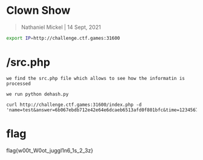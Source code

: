 # Clown Show

>Nathaniel Mickel | 14 Sept, 2021

```bash
export IP=http://challenge.ctf.games:31600
```

# /src.php

```
we find the src.php file which allows to see how the informatin is processed

we run python dehash.py

curl http://challenge.ctf.games:31600/index.php -d 'name=test&answer=6b067ebdb712e42e64e6dcaeb6513afd0f801bfc&time=12345678901'
```
# flag
flag{w00t_W0ot_juggl1n6_1s_2_3z}
